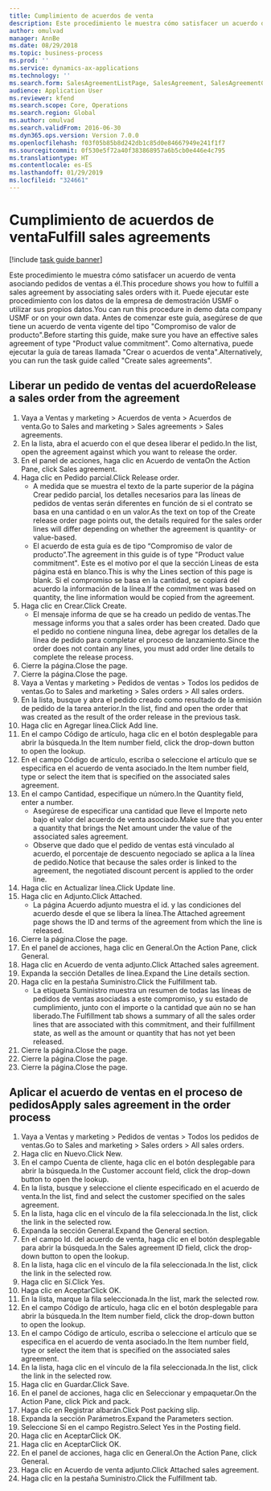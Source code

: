 ```yaml
---
title: Cumplimiento de acuerdos de venta
description: Este procedimiento le muestra cómo satisfacer un acuerdo de venta asociando pedidos de ventas a él.
author: omulvad
manager: AnnBe
ms.date: 08/29/2018
ms.topic: business-process
ms.prod: ''
ms.service: dynamics-ax-applications
ms.technology: ''
ms.search.form: SalesAgreementListPage, SalesAgreement, SalesAgreementGenerateReleaseOrder, SalesTableListPage, SalesTable, AgreementLine, SalesCreateOrder,  SalesEditLines
audience: Application User
ms.reviewer: kfend
ms.search.scope: Core, Operations
ms.search.region: Global
ms.author: omulvad
ms.search.validFrom: 2016-06-30
ms.dyn365.ops.version: Version 7.0.0
ms.openlocfilehash: f03f05b85b8d242db1c85d0e84667949e241f1f7
ms.sourcegitcommit: 0f530e5f72a40f383868957a6b5cb0e446e4c795
ms.translationtype: HT
ms.contentlocale: es-ES
ms.lasthandoff: 01/29/2019
ms.locfileid: "324661"
---
```

# <a name="fulfill-sales-agreements"></a><span data-ttu-id="036e8-103">Cumplimiento de acuerdos de venta</span><span class="sxs-lookup"><span data-stu-id="036e8-103">Fulfill sales agreements</span></span>

[!include [task guide banner](../../includes/task-guide-banner.md)]

<span data-ttu-id="036e8-104">Este procedimiento le muestra cómo satisfacer un acuerdo de venta asociando pedidos de ventas a él.</span><span class="sxs-lookup"><span data-stu-id="036e8-104">This procedure shows you how to fulfill a sales agreement by associating sales orders with it.</span></span> <span data-ttu-id="036e8-105">Puede ejecutar este procedimiento con los datos de la empresa de demostración USMF o utilizar sus propios datos.</span><span class="sxs-lookup"><span data-stu-id="036e8-105">You can run this procedure in demo data company USMF or on your own data.</span></span> <span data-ttu-id="036e8-106">Antes de comenzar este guía, asegúrese de que tiene un acuerdo de venta vigente del tipo "Compromiso de valor de producto".</span><span class="sxs-lookup"><span data-stu-id="036e8-106">Before starting this guide, make sure you have an effective sales agreement of type "Product value commitment".</span></span> <span data-ttu-id="036e8-107">Como alternativa, puede ejecutar la guía de tareas llamada "Crear o acuerdos de venta".</span><span class="sxs-lookup"><span data-stu-id="036e8-107">Alternatively, you can run the task guide called "Create sales agreements".</span></span>  




## <a name="release-a-sales-order-from-the-agreement"></a><span data-ttu-id="036e8-108">Liberar un pedido de ventas del acuerdo</span><span class="sxs-lookup"><span data-stu-id="036e8-108">Release a sales order from the agreement</span></span>
1. <span data-ttu-id="036e8-109">Vaya a Ventas y marketing > Acuerdos de venta > Acuerdos de venta.</span><span class="sxs-lookup"><span data-stu-id="036e8-109">Go to Sales and marketing > Sales agreements > Sales agreements.</span></span>
2. <span data-ttu-id="036e8-110">En la lista, abra el acuerdo con el que desea liberar el pedido.</span><span class="sxs-lookup"><span data-stu-id="036e8-110">In the list, open the agreement against which you want to release the order.</span></span>
3. <span data-ttu-id="036e8-111">En el panel de acciones, haga clic en Acuerdo de venta</span><span class="sxs-lookup"><span data-stu-id="036e8-111">On the Action Pane, click Sales agreement.</span></span>
4. <span data-ttu-id="036e8-112">Haga clic en Pedido parcial.</span><span class="sxs-lookup"><span data-stu-id="036e8-112">Click Release order.</span></span>
    * <span data-ttu-id="036e8-113">A medida que se muestra el texto de la parte superior de la página Crear pedido parcial, los detalles necesarios para las líneas de pedidos de ventas serán diferentes en función de si el contrato se basa en una cantidad o en un valor.</span><span class="sxs-lookup"><span data-stu-id="036e8-113">As the text on top of the  Create release order page points out, the details required for the sales order lines will differ depending on whether the agreement is quantity- or value-based.</span></span>  
    * <span data-ttu-id="036e8-114">El acuerdo de esta guía es de tipo “Compromiso de valor de producto”.</span><span class="sxs-lookup"><span data-stu-id="036e8-114">The agreement in this guide is of type "Product value commitment".</span></span> <span data-ttu-id="036e8-115">Este es el motivo por el que la sección Líneas de esta página está en blanco.</span><span class="sxs-lookup"><span data-stu-id="036e8-115">This is why the Lines section of this page is blank.</span></span> <span data-ttu-id="036e8-116">Si el compromiso se basa en la cantidad, se copiará del acuerdo la información de la línea.</span><span class="sxs-lookup"><span data-stu-id="036e8-116">If the commitment was based on quantity, the line information would be copied from the agreement.</span></span>  
5. <span data-ttu-id="036e8-117">Haga clic en Crear.</span><span class="sxs-lookup"><span data-stu-id="036e8-117">Click Create.</span></span>
    * <span data-ttu-id="036e8-118">El mensaje informa de que se ha creado un pedido de ventas.</span><span class="sxs-lookup"><span data-stu-id="036e8-118">The message informs you that a sales order has been created.</span></span> <span data-ttu-id="036e8-119">Dado que el pedido no contiene ninguna línea, debe agregar los detalles de la línea de pedido para completar el proceso de lanzamiento.</span><span class="sxs-lookup"><span data-stu-id="036e8-119">Since the order does not contain any lines, you must add order line details to complete the release process.</span></span>   
6. <span data-ttu-id="036e8-120">Cierre la página.</span><span class="sxs-lookup"><span data-stu-id="036e8-120">Close the page.</span></span>
7. <span data-ttu-id="036e8-121">Cierre la página.</span><span class="sxs-lookup"><span data-stu-id="036e8-121">Close the page.</span></span>
8. <span data-ttu-id="036e8-122">Vaya a Ventas y marketing > Pedidos de ventas > Todos los pedidos de ventas.</span><span class="sxs-lookup"><span data-stu-id="036e8-122">Go to Sales and marketing > Sales orders > All sales orders.</span></span>
9. <span data-ttu-id="036e8-123">En la lista, busque y abra el pedido creado como resultado de la emisión de pedido de la tarea anterior.</span><span class="sxs-lookup"><span data-stu-id="036e8-123">In the list, find and open the order that was created as the result of the order release in the previous task.</span></span>
10. <span data-ttu-id="036e8-124">Haga clic en Agregar línea.</span><span class="sxs-lookup"><span data-stu-id="036e8-124">Click Add line.</span></span>
11. <span data-ttu-id="036e8-125">En el campo Código de artículo, haga clic en el botón desplegable para abrir la búsqueda.</span><span class="sxs-lookup"><span data-stu-id="036e8-125">In the Item number field, click the drop-down button to open the lookup.</span></span>
12. <span data-ttu-id="036e8-126">En el campo Código de artículo, escriba o seleccione el artículo que se especifica en el acuerdo de venta asociado.</span><span class="sxs-lookup"><span data-stu-id="036e8-126">In the Item number field, type or select the item that is specified on the associated sales agreement.</span></span>
13. <span data-ttu-id="036e8-127">En el campo Cantidad, especifique un número.</span><span class="sxs-lookup"><span data-stu-id="036e8-127">In the Quantity field, enter a number.</span></span>
    * <span data-ttu-id="036e8-128">Asegúrese de especificar una cantidad que lleve el Importe neto bajo el valor del acuerdo de venta asociado.</span><span class="sxs-lookup"><span data-stu-id="036e8-128">Make sure that you enter a quantity that brings the Net amount under the value of the associated sales agreement.</span></span>  
    * <span data-ttu-id="036e8-129">Observe que dado que el pedido de ventas está vinculado al acuerdo, el porcentaje de descuento negociado se aplica a la línea de pedido.</span><span class="sxs-lookup"><span data-stu-id="036e8-129">Notice that because the sales order is linked to the agreement, the negotiated discount percent is applied to the order line.</span></span>  
14. <span data-ttu-id="036e8-130">Haga clic en Actualizar línea.</span><span class="sxs-lookup"><span data-stu-id="036e8-130">Click Update line.</span></span>
15. <span data-ttu-id="036e8-131">Haga clic en Adjunto.</span><span class="sxs-lookup"><span data-stu-id="036e8-131">Click Attached.</span></span>
    * <span data-ttu-id="036e8-132">La página Acuerdo adjunto muestra el id. y las condiciones del acuerdo desde el que se libera la línea.</span><span class="sxs-lookup"><span data-stu-id="036e8-132">The Attached agreement page shows the ID and terms of the agreement from which the line is released.</span></span>  
16. <span data-ttu-id="036e8-133">Cierre la página.</span><span class="sxs-lookup"><span data-stu-id="036e8-133">Close the page.</span></span>
17. <span data-ttu-id="036e8-134">En el panel de acciones, haga clic en General.</span><span class="sxs-lookup"><span data-stu-id="036e8-134">On the Action Pane, click General.</span></span>
18. <span data-ttu-id="036e8-135">Haga clic en Acuerdo de venta adjunto.</span><span class="sxs-lookup"><span data-stu-id="036e8-135">Click Attached sales agreement.</span></span>
19. <span data-ttu-id="036e8-136">Expanda la sección Detalles de línea.</span><span class="sxs-lookup"><span data-stu-id="036e8-136">Expand the Line details section.</span></span>
20. <span data-ttu-id="036e8-137">Haga clic en la pestaña Suministro.</span><span class="sxs-lookup"><span data-stu-id="036e8-137">Click the Fulfillment tab.</span></span>
    * <span data-ttu-id="036e8-138">La etiqueta Suministro muestra un resumen de todas las líneas de pedidos de ventas asociadas a este compromiso, y su estado de cumplimiento, junto con el importe o la cantidad que aún no se han liberado.</span><span class="sxs-lookup"><span data-stu-id="036e8-138">The Fulfillment tab shows a summary of all the sales order lines that are associated with this commitment, and their fulfillment state, as well as the amount or quantity that has not yet been released.</span></span>   
21. <span data-ttu-id="036e8-139">Cierre la página.</span><span class="sxs-lookup"><span data-stu-id="036e8-139">Close the page.</span></span>
22. <span data-ttu-id="036e8-140">Cierre la página.</span><span class="sxs-lookup"><span data-stu-id="036e8-140">Close the page.</span></span>
23. <span data-ttu-id="036e8-141">Cierre la página.</span><span class="sxs-lookup"><span data-stu-id="036e8-141">Close the page.</span></span>

## <a name="apply-sales-agreement-in-the-order-process"></a><span data-ttu-id="036e8-142">Aplicar el acuerdo de ventas en el proceso de pedidos</span><span class="sxs-lookup"><span data-stu-id="036e8-142">Apply sales agreement in the order process</span></span>
1. <span data-ttu-id="036e8-143">Vaya a Ventas y marketing > Pedidos de ventas > Todos los pedidos de ventas.</span><span class="sxs-lookup"><span data-stu-id="036e8-143">Go to Sales and marketing > Sales orders > All sales orders.</span></span>
2. <span data-ttu-id="036e8-144">Haga clic en Nuevo.</span><span class="sxs-lookup"><span data-stu-id="036e8-144">Click New.</span></span>
3. <span data-ttu-id="036e8-145">En el campo Cuenta de cliente, haga clic en el botón desplegable para abrir la búsqueda.</span><span class="sxs-lookup"><span data-stu-id="036e8-145">In the Customer account field, click the drop-down button to open the lookup.</span></span>
4. <span data-ttu-id="036e8-146">En la lista, busque y seleccione el cliente especificado en el acuerdo de venta.</span><span class="sxs-lookup"><span data-stu-id="036e8-146">In the list, find and select the customer specified on the sales agreement.</span></span>
5. <span data-ttu-id="036e8-147">En la lista, haga clic en el vínculo de la fila seleccionada.</span><span class="sxs-lookup"><span data-stu-id="036e8-147">In the list, click the link in the selected row.</span></span>
6. <span data-ttu-id="036e8-148">Expanda la sección General.</span><span class="sxs-lookup"><span data-stu-id="036e8-148">Expand the General section.</span></span>
7. <span data-ttu-id="036e8-149">En el campo Id. del acuerdo de venta, haga clic en el botón desplegable para abrir la búsqueda.</span><span class="sxs-lookup"><span data-stu-id="036e8-149">In the Sales agreement ID field, click the drop-down button to open the lookup.</span></span>
8. <span data-ttu-id="036e8-150">En la lista, haga clic en el vínculo de la fila seleccionada.</span><span class="sxs-lookup"><span data-stu-id="036e8-150">In the list, click the link in the selected row.</span></span>
9. <span data-ttu-id="036e8-151">Haga clic en Sí.</span><span class="sxs-lookup"><span data-stu-id="036e8-151">Click Yes.</span></span>
10. <span data-ttu-id="036e8-152">Haga clic en Aceptar</span><span class="sxs-lookup"><span data-stu-id="036e8-152">Click OK.</span></span>
11. <span data-ttu-id="036e8-153">En la lista, marque la fila seleccionada.</span><span class="sxs-lookup"><span data-stu-id="036e8-153">In the list, mark the selected row.</span></span>
12. <span data-ttu-id="036e8-154">En el campo Código de artículo, haga clic en el botón desplegable para abrir la búsqueda.</span><span class="sxs-lookup"><span data-stu-id="036e8-154">In the Item number field, click the drop-down button to open the lookup.</span></span>
13. <span data-ttu-id="036e8-155">En el campo Código de artículo, escriba o seleccione el artículo que se especifica en el acuerdo de venta asociado.</span><span class="sxs-lookup"><span data-stu-id="036e8-155">In the Item number field, type or select the item that is specified on the associated sales agreement.</span></span>
14. <span data-ttu-id="036e8-156">En la lista, haga clic en el vínculo de la fila seleccionada.</span><span class="sxs-lookup"><span data-stu-id="036e8-156">In the list, click the link in the selected row.</span></span>
15. <span data-ttu-id="036e8-157">Haga clic en Guardar.</span><span class="sxs-lookup"><span data-stu-id="036e8-157">Click Save.</span></span>
16. <span data-ttu-id="036e8-158">En el panel de acciones, haga clic en Seleccionar y empaquetar.</span><span class="sxs-lookup"><span data-stu-id="036e8-158">On the Action Pane, click Pick and pack.</span></span>
17. <span data-ttu-id="036e8-159">Haga clic en Registrar albarán.</span><span class="sxs-lookup"><span data-stu-id="036e8-159">Click Post packing slip.</span></span>
18. <span data-ttu-id="036e8-160">Expanda la sección Parámetros.</span><span class="sxs-lookup"><span data-stu-id="036e8-160">Expand the Parameters section.</span></span>
19. <span data-ttu-id="036e8-161">Seleccione Sí en el campo Registro.</span><span class="sxs-lookup"><span data-stu-id="036e8-161">Select Yes in the Posting field.</span></span>
20. <span data-ttu-id="036e8-162">Haga clic en Aceptar</span><span class="sxs-lookup"><span data-stu-id="036e8-162">Click OK.</span></span>
21. <span data-ttu-id="036e8-163">Haga clic en Aceptar</span><span class="sxs-lookup"><span data-stu-id="036e8-163">Click OK.</span></span>
22. <span data-ttu-id="036e8-164">En el panel de acciones, haga clic en General.</span><span class="sxs-lookup"><span data-stu-id="036e8-164">On the Action Pane, click General.</span></span>
23. <span data-ttu-id="036e8-165">Haga clic en Acuerdo de venta adjunto.</span><span class="sxs-lookup"><span data-stu-id="036e8-165">Click Attached sales agreement.</span></span>
24. <span data-ttu-id="036e8-166">Haga clic en la pestaña Suministro.</span><span class="sxs-lookup"><span data-stu-id="036e8-166">Click the Fulfillment tab.</span></span>

